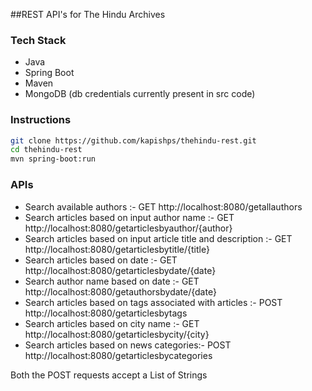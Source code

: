 ##REST API's for The Hindu Archives

### Tech Stack
* Java
* Spring Boot
* Maven
* MongoDB (db credentials currently present in src code)

### Instructions
```sh
git clone https://github.com/kapishps/thehindu-rest.git
cd thehindu-rest
mvn spring-boot:run
```

### APIs
- Search available authors :- GET http://localhost:8080/getallauthors
- Search articles based on input author name :- GET http://localhost:8080/getarticlesbyauthor/{author}
- Search articles based on input article title and description :- GET http://localhost:8080/getarticlesbytitle/{title}
- Search articles based on date :- GET http://localhost:8080/getarticlesbydate/{date}
- Search author name based on date :- GET http://localhost:8080/getauthorsbydate/{date}
- Search articles based on tags associated with articles :- POST http://localhost:8080/getarticlesbytags
- Search articles based on city name :- GET http://localhost:8080/getarticlesbycity/{city}
- Search articles based on news categories:- POST http://localhost:8080/getarticlesbycategories

Both the POST requests accept a List of Strings





